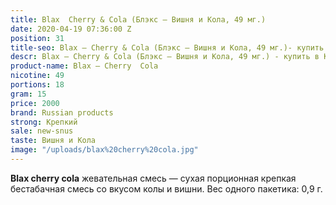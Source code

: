 ```yaml
---
title: Blax  Cherry & Cola (Блэкс – Вишня и Кола, 49 мг.)
date: 2020-04-19 07:36:00 Z
position: 31
title-seo: Blax – Cherry & Cola (Блэкс – Вишня и Кола, 49 мг.)- купить в Казахстане
descr: Blax – Cherry & Cola (Блэкс – Вишня и Кола, 49 мг.) - купить в Казахстане
product-name: Blax – Cherry  Cola
nicotine: 49
portions: 18
gram: 15
price: 2000
brand: Russian products
strong: Крепкий
sale: new-snus
taste: Вишня и Кола
image: "/uploads/blax%20cherry%20cola.jpg"
---
```


**Blax cherry cola** жевательная смесь — сухая порционная крепкая бестабачная смесь со вкусом колы и вишни.
Вес одного пакетика: 0,9 г.